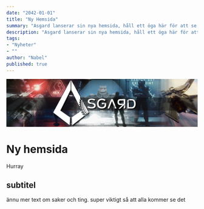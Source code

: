 ```yaml
---
date: "2042-01-01"
title: "Ny Hemsida"
summary: "Asgard lanserar sin nya hemsida, håll ett öga här för att se lite nyheter m.m. på vad vi gör."
description: "Asgard lanserar sin nya hemsida, håll ett öga här för att se lite nyheter m.m. på vad vi gör."
tags:
- "Nyheter"
- ""
author: "Nabel"
published: true
---
```

![Asgard Banner](Discord_Banner_4.png)
# Ny hemsida

Hurray

## subtitel

ännu mer text om saker och ting. super viktigt så att alla kommer se det
